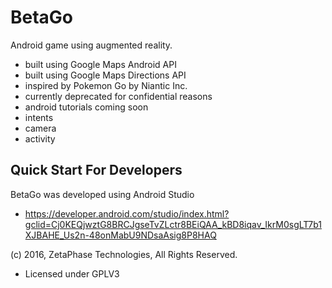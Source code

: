 # BetaGo
Android game using augmented reality.
 - built using Google Maps Android API
 - built using Google Maps Directions API
 - inspired by Pokemon Go by Niantic Inc.
 - currently deprecated for confidential reasons
 - android tutorials coming soon
  - intents
   - camera
   - activity

## Quick Start For Developers

BetaGo was developed using Android Studio
 - https://developer.android.com/studio/index.html?gclid=Cj0KEQjwztG8BRCJgseTvZLctr8BEiQAA_kBD8iqav_IkrM0sgLT7b1XJBAHE_Us2n-48onMabU9NDsaAsig8P8HAQ

(c) 2016, ZetaPhase Technologies, All Rights Reserved.
- Licensed under GPLV3

